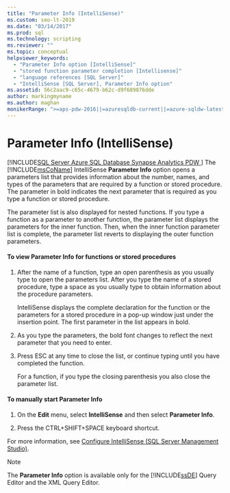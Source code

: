 ```yaml
---
title: "Parameter Info (IntelliSense)"
ms.custom: seo-lt-2019
ms.date: "03/14/2017"
ms.prod: sql
ms.technology: scripting
ms.reviewer: ""
ms.topic: conceptual
helpviewer_keywords: 
  - "Parameter Info option [IntelliSense]"
  - "stored function parameter completion [Intellisense]"
  - "language references [SQL Server]"
  - "IntelliSense [SQL Server], Parameter Info option"
ms.assetid: 56c2aac9-c65c-4679-b62c-d9f689876dde
author: markingmyname
ms.author: maghan
monikerRange: ">=aps-pdw-2016||=azuresqldb-current||=azure-sqldw-latest||>=sql-server-2016||=sqlallproducts-allversions||>=sql-server-linux-2017||=azuresqldb-mi-current"
---
```

# Parameter Info (IntelliSense)
[!INCLUDE[SQL Server Azure SQL Database Synapse Analytics PDW ](../../includes/applies-to-version/sql-asdb-asdbmi-asa-pdw.md)]
  The [!INCLUDE[msCoName](../../includes/msconame-md.md)] IntelliSense **Parameter Info** option opens a parameters list that provides information about the number, names, and types of the parameters that are required by a function or stored procedure. The parameter in bold indicates the next parameter that is required as you type a function or stored procedure.  
  
 The parameter list is also displayed for nested functions. If you type a function as a parameter to another function, the parameter list displays the parameters for the inner function. Then, when the inner function parameter list is complete, the parameter list reverts to displaying the outer function parameters.  
  
#### To view Parameter Info for functions or stored procedures  
  
1.  After the name of a function, type an open parenthesis as you usually type to open the parameters list. After you type the name of a stored procedure, type a space as you usually type to obtain information about the procedure parameters.  
  
     IntelliSense displays the complete declaration for the function or the parameters for a stored procedure in a pop-up window just under the insertion point. The first parameter in the list appears in bold.  
  
2.  As you type the parameters, the bold font changes to reflect the next parameter that you need to enter.  
  
3.  Press ESC at any time to close the list, or continue typing until you have completed the function.  
  
     For a function, if you type the closing parenthesis you also close the parameter list.  
  
#### To manually start Parameter Info  
  
1.  On the **Edit** menu, select **IntelliSense** and then select **Parameter Info**.  
  
2.  Press the CTRL+SHIFT+SPACE keyboard shortcut.  
  
 For more information, see [Configure IntelliSense &#40;SQL Server Management Studio&#41;](../../relational-databases/scripting/configure-intellisense-sql-server-management-studio.md).  
  
> [!NOTE]  
>  The **Parameter Info** option is available only for the [!INCLUDE[ssDE](../../includes/ssde-md.md)] Query Editor and the XML Query Editor.  
  
  
